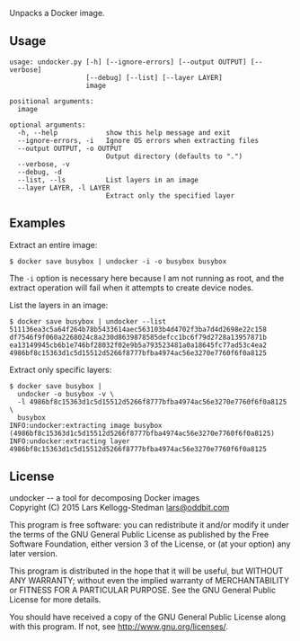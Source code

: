Unpacks a Docker image.

## Usage

    usage: undocker.py [-h] [--ignore-errors] [--output OUTPUT] [--verbose]
                       [--debug] [--list] [--layer LAYER]
                       image

    positional arguments:
      image

    optional arguments:
      -h, --help            show this help message and exit
      --ignore-errors, -i   Ignore OS errors when extracting files
      --output OUTPUT, -o OUTPUT
                            Output directory (defaults to ".")
      --verbose, -v
      --debug, -d
      --list, --ls          List layers in an image
      --layer LAYER, -l LAYER
                            Extract only the specified layer

## Examples

Extract an entire image:

    $ docker save busybox | undocker -i -o busybox busybox

The `-i` option is necessary here because I am not running as root,
and the extract operation will fail when it attempts to create device
nodes.

List the layers in an image:

    $ docker save busybox | undocker --list
    511136ea3c5a64f264b78b5433614aec563103b4d4702f3ba7d4d2698e22c158
    df7546f9f060a2268024c8a230d8639878585defcc1bc6f79d2728a13957871b
    ea13149945cb6b1e746bf28032f02e9b5a793523481a0a18645fc77ad53c4ea2
    4986bf8c15363d1c5d15512d5266f8777bfba4974ac56e3270e7760f6f0a8125

Extract only specific layers:

    $ docker save busybox |
      undocker -o busybox -v \
      -l 4986bf8c15363d1c5d15512d5266f8777bfba4974ac56e3270e7760f6f0a8125 \
      busybox
    INFO:undocker:extracting image busybox (4986bf8c15363d1c5d15512d5266f8777bfba4974ac56e3270e7760f6f0a8125)
    INFO:undocker:extracting layer 4986bf8c15363d1c5d15512d5266f8777bfba4974ac56e3270e7760f6f0a8125

## License

undocker -- a tool for decomposing Docker images  
Copyright (C) 2015 Lars Kellogg-Stedman <lars@oddbit.com>

This program is free software: you can redistribute it and/or modify
it under the terms of the GNU General Public License as published by
the Free Software Foundation, either version 3 of the License, or
(at your option) any later version.

This program is distributed in the hope that it will be useful,
but WITHOUT ANY WARRANTY; without even the implied warranty of
MERCHANTABILITY or FITNESS FOR A PARTICULAR PURPOSE.  See the
GNU General Public License for more details.

You should have received a copy of the GNU General Public License
along with this program.  If not, see <http://www.gnu.org/licenses/>.

